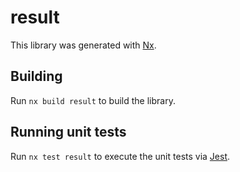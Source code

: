 # result

This library was generated with [Nx](https://nx.dev).

## Building

Run `nx build result` to build the library.

## Running unit tests

Run `nx test result` to execute the unit tests via [Jest](https://jestjs.io).
